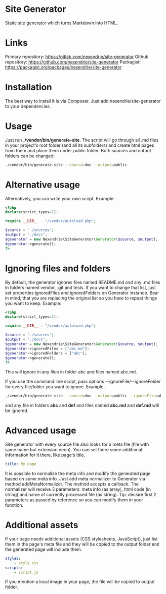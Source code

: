 Site Generator
==============

Static site generator which turns Markdown into HTML.

Links
=====

Primary repository: https://gitlab.com/nexendrie/site-generator
Github repository: https://github.com/nexendrie/site-generator
Packagist: https://packagist.org/packages/nexendrie/site-generator

Installation
============

The best way to install it is via Composer. Just add nexendrie/site-generator to your dependencies.

Usage
=====

Just run **./vendor/bin/generate-site**. The script will go through all .md files in your project's root folder (and all its subfolders) and create html pages from them and place them under public folder. Both sources and output folders can be changed:

```bash
./vendor/bin/generate-site --source=doc --output=public
```

Alternative usage
=================

Alternatively, you can write your own script. Example:

```php
<?php
declare(strict_types=1);

require __DIR__ . "/vendor/autoload.php";

$source = "./sources";
$output = "./docs";
$generator = new Nexendrie\SiteGenerator\Generator($source, $output);
$generator->generate();
?>
```

Ignoring files and folders
==========================

By default, the generator ignores files named README.md and any .md files in folders named vendor, .git and tests. If you want to change that list, just set properties ignoredFiles and ignoredFolders on Generator instance. Bear in mind, that you are replacing the original list so you have to repeat things you want to keep. Example:


```php
<?php
declare(strict_types=1);

require __DIR__ . "/vendor/autoload.php";

$source = "./sources";
$output = "./docs";
$generator = new Nexendrie\SiteGenerator\Generator($source, $output);
$generator->ignoredFiles = ["abc.md"];
$generator->ignoredFolders = ["abc"];
$generator->generate();
?>
```

This will ignore in any files in folder abc and files named abc.md.

If you use the command line script, pass options --ignoreFile/--ignoreFolder for every file/folder you want to ignore. Example:


```bash
./vendor/bin/generate-site --source=doc --output=public --ignoreFile=abc.md --ignoreFile=def.md --ignoreFolder=abc --ignoreFolder=def
```

and any file in folders **abc** and **def** and files named **abc.md** and **def.md** will be ignored.


Advanced usage
==============

Site generator with every source file also looks for a meta file (file with same name but extension neon). You can set there some additional information for it there, like page's title.

```yaml
title: My page
```

It is possible to normalize the meta info and modify the generated page based on some meta info. Just add meta normalizer to Generator via method addMetaNormalizer. The method accepts a callback. The normalizer will receive 3 parameters: meta info (as array), html code (in string) and name of currently processed file (as string). Tip: declare first 2 parameters as passed by reference so you can modify them in your function.

Additional assets
=================

If your page needs additional assets (CSS stylesheets, JavaScript), just list them in the page's meta file and they will be copied to the output folder and the generated page will include them.

```yaml
styles:
    - style.css
scripts:
    - script.js
```

If you mention a local image in your page, the file will be copied to output folder.
